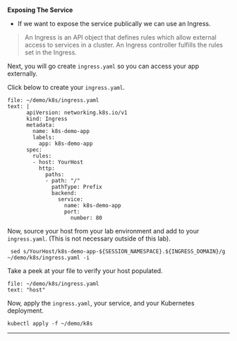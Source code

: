 
### 
**Exposing The Service**

*   If we want to expose the service publically we can use an Ingress.

> An Ingress is an API object that defines rules which allow external access to services in a cluster. An Ingress controller fulfills the rules set in the Ingress.

Next, you will go create `ingress.yaml` so you can access your app externally. 

Click below to create your `ingress.yaml`.
```editor:append-lines-to-file
file: ~/demo/k8s/ingress.yaml
text: |
      apiVersion: networking.k8s.io/v1
      kind: Ingress
      metadata:
        name: k8s-demo-app
        labels:
          app: k8s-demo-app
      spec:
        rules:
        - host: YourHost
          http:
            paths:
            - path: "/"
              pathType: Prefix
              backend:
                service:
                  name: k8s-demo-app
                  port: 
                    number: 80
```

Now, source your host from your lab environment and add to your `ingress.yaml`. (This is not necessary outside of this lab).
```execute-1
 sed s/YourHost/k8s-demo-app-${SESSION_NAMESPACE}.${INGRESS_DOMAIN}/g ~/demo/k8s/ingress.yaml -i
```

Take a peek at your file to verify your host populated.
```editor:select-matching-text
file: ~/demo/k8s/ingress.yaml
text: "host" 
```

Now, apply the `ingress.yaml`, your service, and your Kubernetes deployment.
```execute-1
kubectl apply -f ~/demo/k8s
```

---